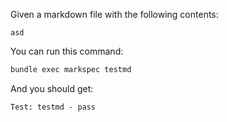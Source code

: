 Given a markdown file with the following contents:

```text file:testmd
asd
```

You can run this command:

```bash command
bundle exec markspec testmd
```

And you should get:

```text expected stdout
Test: testmd - pass
```

